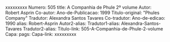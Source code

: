 xxxxxxxxx
Numero: 505
title: A Companhia de Phule 2º volume
Autor: Robert Asprin
Co-autor: 
Ano-de-Publicacao: 1999
Titulo-original: "Phules Company"
Tradutor: Alexandra Santos Tavares
Co-tradutor: 
Ano-de-edicao: 1990
alias: Robert-Asprin
Autor2-alias: 
Tradutor1-alias: Alexandra-Santos-Tavares
Tradutor2-alias: 
Titulo-link: 505-A-Companhia-de-Phule-2-volume
Capa: 
pags: 
Capa-link: 
xxxxxxxxx